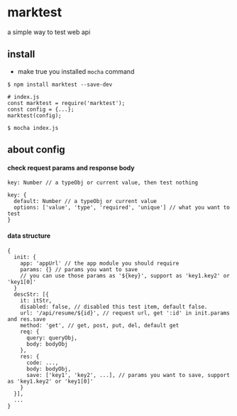 # marktest
a simple way to test web api

## install

* make true you installed `mocha` command

```
$ npm install marktest --save-dev

# index.js
const marktest = require('marktest');
const config = {...};
marktest(config);

$ mocha index.js
```

## about config

#### check request params and response body

```
key: Number // a typeObj or current value, then test nothing

key: {
  default: Number // a typeObj or current value
  options: ['value', 'type', 'required', 'unique'] // what you want to test
}
```

#### data structure

```
{
  init: {
    app: 'appUrl' // the app module you should require
    params: {} // params you want to save
    // you can use those params as '${key}', support as 'key1.key2' or 'key1[0]'
  }
  descStr: [{
    it: itStr,
    disabled: false, // disabled this test item, default false.
    url: '/api/resume/${id}', // request url, get ':id' in init.params and res.save
    method: 'get', // get, post, put, del, default get
    req: {
      query: queryObj,
      body: bodyObj
    },
    res: {
      code: ...,
      body: bodyObj,
      save: ['key1', 'key2', ...], // params you want to save, support as 'key1.key2' or 'key1[0]'
    }
  }],
  ...
}
```
